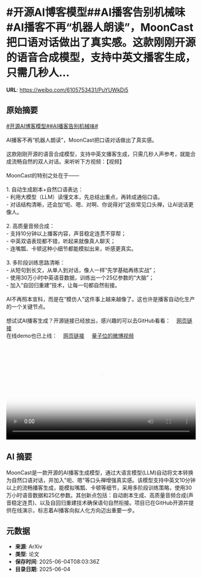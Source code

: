 # #开源AI博客模型##AI播客告别机械味#AI播客不再“机器人朗读”，MoonCast把口语对话做出了真实感。这款刚刚开源的语音合成模型，支持中英文播客生成，只需几秒人...

**URL**: https://weibo.com/6105753431/PuYUWkDi5

## 原始摘要

<a href="https://m.weibo.cn/search?containerid=231522type%3D1%26t%3D10%26q%3D%23%E5%BC%80%E6%BA%90AI%E5%8D%9A%E5%AE%A2%E6%A8%A1%E5%9E%8B%23&amp;extparam=%23%E5%BC%80%E6%BA%90AI%E5%8D%9A%E5%AE%A2%E6%A8%A1%E5%9E%8B%23" data-hide=""><span class="surl-text">#开源AI博客模型#</span></a><a href="https://m.weibo.cn/search?containerid=231522type%3D1%26t%3D10%26q%3D%23AI%E6%92%AD%E5%AE%A2%E5%91%8A%E5%88%AB%E6%9C%BA%E6%A2%B0%E5%91%B3%23&amp;extparam=%23AI%E6%92%AD%E5%AE%A2%E5%91%8A%E5%88%AB%E6%9C%BA%E6%A2%B0%E5%91%B3%23" data-hide=""><span class="surl-text">#AI播客告别机械味#</span></a><br><br>AI播客不再“机器人朗读”，MoonCast把口语对话做出了真实感。<br><br>这款刚刚开源的语音合成模型，支持中英文播客生成，只需几秒人声参考，就能合成流畅自然的双人对话。来听听下方视频：【视频】<br><br>MoonCast的特别之处在于——<br><br>1. 自动生成剧本+自然口语表达：<br>    - 利用大模型（LLM）读懂文本，先总结出重点，再转成通俗口语。<br>    - 对话结构清晰，还会加“呃、嗯、对啊、你说得对”这些常见口头禅，让AI说话更像人。<br>        <br>2. 高质量音频合成：<br>    - 支持10分钟以上播客内容，声音稳定连贯不穿帮；<br>    - 中英双语表现都不错，听起来就像真人聊天；<br>    - 连嘴瓢、卡顿这种小细节都能模拟出来，听感更真实。<br>        <br>3. 多阶段训练思路清晰：<br>    - 从短句到长文，从单人到对话，像人一样“先学基础再练实战”；<br>    - 使用30万小时中英语音数据，训练出一个25亿参数的“大脑”；<br>    - 加入“自回归重建”技术，让每一句都自然衔接。<br>        <br>AI不再照本宣科，而是在“模仿人”这件事上越来越像了。这也许是播客自动化生产的一个关键节点。<br><br>想试试AI播客生成？开源链接已经放出，感兴趣的可以去GitHub看看：<a href="https://weibo.cn/sinaurl?u=https%3A%2F%2Fgithub.com%2Fjzq2000%2FMoonCast" data-hide=""><span class="url-icon"><img style="width: 1rem;height: 1rem" src="https://h5.sinaimg.cn/upload/2015/09/25/3/timeline_card_small_web_default.png" referrerpolicy="no-referrer"></span><span class="surl-text">网页链接</span></a><br>在线demo也已上线：<a href="https://weibo.cn/sinaurl?u=https%3A%2F%2Fmooncastdemo.github.io%2F" data-hide=""><span class="url-icon"><img style="width: 1rem;height: 1rem" src="https://h5.sinaimg.cn/upload/2015/09/25/3/timeline_card_small_web_default.png" referrerpolicy="no-referrer"></span><span class="surl-text">网页链接</span></a> <a href="https://video.weibo.com/show?fid=1034:5173838418477116" data-hide=""><span class="url-icon"><img style="width: 1rem;height: 1rem" src="https://h5.sinaimg.cn/upload/2015/09/25/3/timeline_card_small_video_default.png" referrerpolicy="no-referrer"></span><span class="surl-text">量子位的微博视频</span></a><br clear="both"><div style="clear: both"></div><video controls="controls" poster="https://tvax1.sinaimg.cn/orj480/006Fd7o3ly1i23cf9lokqj30zk0k0wee.jpg" style="width: 100%"><source src="https://f.video.weibocdn.com/o0/PyaNWBRolx08oMjdsGVW01041200vHh30E010.mp4?label=mp4_720p&amp;template=1280x720.25.0&amp;ori=0&amp;ps=1BThihd3VLAY5R&amp;Expires=1749027543&amp;ssig=gM6IoScqvX&amp;KID=unistore,video"><source src="https://f.video.weibocdn.com/o0/bBl8qN4Clx08oMjd6QE801041200faub0E010.mp4?label=mp4_hd&amp;template=852x480.25.0&amp;ori=0&amp;ps=1BThihd3VLAY5R&amp;Expires=1749027543&amp;ssig=jdIguqZDxf&amp;KID=unistore,video"><source src="https://f.video.weibocdn.com/o0/WCJXCjE7lx08oMjd9Y5i0104120099BD0E010.mp4?label=mp4_ld&amp;template=640x360.25.0&amp;ori=0&amp;ps=1BThihd3VLAY5R&amp;Expires=1749027543&amp;ssig=VqCXgxjD62&amp;KID=unistore,video"><p>视频无法显示，请前往<a href="https://video.weibo.com/show?fid=1034%3A5173838418477116" target="_blank" rel="noopener noreferrer">微博视频</a>观看。</p></video>

## AI 摘要

MoonCast是一款开源的AI播客生成模型，通过大语言模型(LLM)自动将文本转换为自然口语对话，并加入"呃、嗯"等口头禅增强真实感。该模型支持中英文10分钟以上的流畅播客生成，能模拟嘴瓢、卡顿等细节，采用多阶段训练策略，使用30万小时语音数据和25亿参数。其创新点包括：自动剧本生成、高质量音频合成(声音稳定连贯)、以及自回归重建技术确保语句自然衔接。项目已在GitHub开源并提供在线演示，标志着AI播客向拟人化方向迈出重要一步。

## 元数据

- **来源**: ArXiv
- **类型**: 论文
- **保存时间**: 2025-06-04T08:03:36Z
- **目录日期**: 2025-06-04
